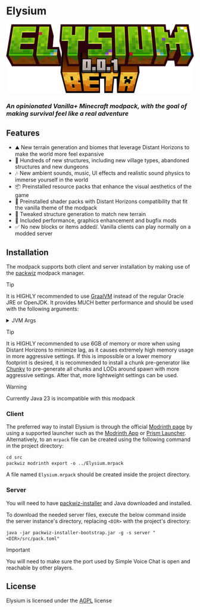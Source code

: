 # Elysium

![](res/logo-version.png)

### _An opinionated Vanilla+ Minecraft modpack, with the goal of making survival feel like a real adventure_

## Features

- ⛰️ New terrain generation and biomes that leverage Distant Horizons to make the world more feel expansive
- 🏰 Hundreds of new structures, including new village types, abandoned structures and new dungeons
- 🎶 New ambient sounds, music, UI effects and realistic sound physics to immerse yourself in the world
- 📦 Preinstalled resource packs that enhance the visual aesthetics of the game
- 🔮 Preinstalled shader packs with Distant Horizons compatibility that fit the vanilla theme of the modpack
- 🔧 Tweaked structure generation to match new terrain
- 🚀 Included performance, graphics enhancement and bugfix mods
- ✅ No new blocks or items added/. Vanilla clients can play normally on a modded server

## Installation

The modpack supports both client and server installation by making use of
the [packwiz](https://github.com/packwiz/packwiz) modpack manager.

> [!TIP]
> It is HIGHLY recommended to use [GraalVM](https://www.graalvm.org/) instead of the regular Oracle JRE or OpenJDK. It
> provides MUCH better performance and should be used with the following arguments:
> <details>
>   <summary>JVM Args</summary>
>   -XX:+UnlockExperimentalVMOptions -XX:+UnlockDiagnosticVMOptions -XX:+AlwaysActAsServerClassMachine
>   -XX:+AlwaysPreTouch -XX:+DisableExplicitGC -XX:+UseNUMA -XX:NmethodSweepActivity=1 -XX:ReservedCodeCacheSize=400M
>   -XX:NonNMethodCodeHeapSize=12M -XX:ProfiledCodeHeapSize=194M -XX:NonProfiledCodeHeapSize=194M
>   -XX:-DontCompileHugeMethods -XX:MaxNodeLimit=240000 -XX:NodeLimitFudgeFactor=8000 -XX:+UseVectorCmov
>   -XX:+PerfDisableSharedMem -XX:+UseFastUnorderedTimeStamps -XX:+UseCriticalJavaThreadPriority
>   -XX:ThreadPriorityPolicy=1 -XX:AllocatePrefetchStyle=3 -XX:+UseZGC -XX:AllocatePrefetchStyle=1 -XX:-ZProactive
>   -XX:+UseZGC -XX:AllocatePrefetchStyle=1 -XX:-ZUncommit -XX:+ZGenerational
> </details>

> [!TIP]
> It is HIGHLY recommended to use 6GB of memory or more when using Distant Horizons to minimize lag, as it causes
> extremely high memory usage in more aggressive settings. If this is impossible or a lower memory footprint is desired,
> it is recommended to install a chunk pre-generator like [Chunky](https://modrinth.com/plugin/chunky) to pre-generate
> all
> chunks and LODs around spawn with more aggressive settings. After that, more lightweight settings can be used.

> [!WARNING]
> Currently Java 23 is incompatible with this modpack

### Client

The preferred way to install Elysium is through the official [Modrinth page](https://modrinth.com/modpack/elysium-modpack) by using a supported launcher such as
the [Modrinth App](https://modrinth.com/app) or [Prism Launcher](https://prismlauncher.org/).
Alternatively, to an `mrpack` file can be created using the following command in the project directory:

```shell
cd src
packwiz modrinth export -o ../Elysium.mrpack
```

A file named `Elysium.mrpack` should be created inside the project directory.

### Server

You will need to have [packwiz-installer](https://packwiz.infra.link/tutorials/installing/packwiz-installer/) and Java
downloaded and installed.

To download the needed server files, execute the below command inside the server instance's
directory, replacing `<DIR>` with the project's directory:

```shell
java -jar packwiz-installer-bootstrap.jar -g -s server "<DIR>/src/pack.toml"
```

> [!IMPORTANT]
> You will need to make sure the port used by Simple Voice Chat is open and reachable by other players.

## License

Elysium is licensed under the [AGPL](LICENSE) license
